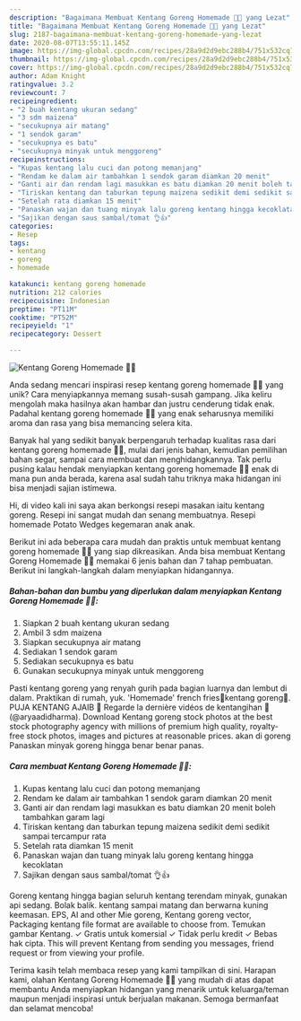 ```yaml
---
description: "Bagaimana Membuat Kentang Goreng Homemade 🍟🍟 yang Lezat"
title: "Bagaimana Membuat Kentang Goreng Homemade 🍟🍟 yang Lezat"
slug: 2187-bagaimana-membuat-kentang-goreng-homemade-yang-lezat
date: 2020-08-07T13:55:11.145Z
image: https://img-global.cpcdn.com/recipes/28a9d2d9ebc288b4/751x532cq70/kentang-goreng-homemade-🍟🍟-foto-resep-utama.jpg
thumbnail: https://img-global.cpcdn.com/recipes/28a9d2d9ebc288b4/751x532cq70/kentang-goreng-homemade-🍟🍟-foto-resep-utama.jpg
cover: https://img-global.cpcdn.com/recipes/28a9d2d9ebc288b4/751x532cq70/kentang-goreng-homemade-🍟🍟-foto-resep-utama.jpg
author: Adam Knight
ratingvalue: 3.2
reviewcount: 7
recipeingredient:
- "2 buah kentang ukuran sedang"
- "3 sdm maizena"
- "secukupnya air matang"
- "1 sendok garam"
- "secukupnya es batu"
- "secukupnya minyak untuk menggoreng"
recipeinstructions:
- "Kupas kentang lalu cuci dan potong memanjang"
- "Rendam ke dalam air tambahkan 1 sendok garam diamkan 20 menit"
- "Ganti air dan rendam lagi masukkan es batu diamkan 20 menit boleh tambahkan garam lagi"
- "Tiriskan kentang dan taburkan tepung maizena sedikit demi sedikit sampai tercampur rata"
- "Setelah rata diamkan 15 menit"
- "Panaskan wajan dan tuang minyak lalu goreng kentang hingga kecoklatan"
- "Sajikan dengan saus sambal/tomat 👌👍"
categories:
- Resep
tags:
- kentang
- goreng
- homemade

katakunci: kentang goreng homemade 
nutrition: 212 calories
recipecuisine: Indonesian
preptime: "PT11M"
cooktime: "PT52M"
recipeyield: "1"
recipecategory: Dessert

---
```



![Kentang Goreng Homemade 🍟🍟](https://img-global.cpcdn.com/recipes/28a9d2d9ebc288b4/751x532cq70/kentang-goreng-homemade-🍟🍟-foto-resep-utama.jpg)

Anda sedang mencari inspirasi resep kentang goreng homemade 🍟🍟 yang unik? Cara menyiapkannya memang susah-susah gampang. Jika keliru mengolah maka hasilnya akan hambar dan justru cenderung tidak enak. Padahal kentang goreng homemade 🍟🍟 yang enak seharusnya memiliki aroma dan rasa yang bisa memancing selera kita.

Banyak hal yang sedikit banyak berpengaruh terhadap kualitas rasa dari kentang goreng homemade 🍟🍟, mulai dari jenis bahan, kemudian pemilihan bahan segar, sampai cara membuat dan menghidangkannya. Tak perlu pusing kalau hendak menyiapkan kentang goreng homemade 🍟🍟 enak di mana pun anda berada, karena asal sudah tahu triknya maka hidangan ini bisa menjadi sajian istimewa.

Hi, di video kali ini saya akan berkongsi resepi masakan iaitu kentang goreng. Resepi ini sangat mudah dan senang membuatnya. Resepi homemade Potato Wedges kegemaran anak anak.


Berikut ini ada beberapa cara mudah dan praktis untuk membuat kentang goreng homemade 🍟🍟 yang siap dikreasikan. Anda bisa membuat Kentang Goreng Homemade 🍟🍟 memakai 6 jenis bahan dan 7 tahap pembuatan. Berikut ini langkah-langkah dalam menyiapkan hidangannya.

<!--inarticleads1-->

##### Bahan-bahan dan bumbu yang diperlukan dalam menyiapkan Kentang Goreng Homemade 🍟🍟:

1. Siapkan 2 buah kentang ukuran sedang
1. Ambil 3 sdm maizena
1. Siapkan secukupnya air matang
1. Sediakan 1 sendok garam
1. Sediakan secukupnya es batu
1. Gunakan secukupnya minyak untuk menggoreng


Pasti kentang goreng yang renyah gurih pada bagian luarnya dan lembut di dalam. Praktikan di rumah, yuk. &#39;Homemade&#39; french fries🍟kentang goreng🍟. PUJA KENTANG AJAIB 🍟 Regarde la dernière vidéos de kentangihan 🍟 (@aryaadidharma). Download Kentang goreng stock photos at the best stock photography agency with millions of premium high quality, royalty-free stock photos, images and pictures at reasonable prices. akan di goreng Panaskan minyak goreng hingga benar benar panas. 

<!--inarticleads2-->

##### Cara membuat Kentang Goreng Homemade 🍟🍟:

1. Kupas kentang lalu cuci dan potong memanjang
1. Rendam ke dalam air tambahkan 1 sendok garam diamkan 20 menit
1. Ganti air dan rendam lagi masukkan es batu diamkan 20 menit boleh tambahkan garam lagi
1. Tiriskan kentang dan taburkan tepung maizena sedikit demi sedikit sampai tercampur rata
1. Setelah rata diamkan 15 menit
1. Panaskan wajan dan tuang minyak lalu goreng kentang hingga kecoklatan
1. Sajikan dengan saus sambal/tomat 👌👍


Goreng kentang hingga bagian seluruh kentang terendam minyak, gunakan api sedang. Bolak balik. kentang sampai matang dan berwarna kuning keemasan. EPS, AI and other Mie goreng, Kentang goreng vector, Packaging kentang file format are available to choose from. Temukan gambar Kentang. ✓ Gratis untuk komersial ✓ Tidak perlu kredit ✓ Bebas hak cipta. This will prevent Kentang from sending you messages, friend request or from viewing your profile. 

Terima kasih telah membaca resep yang kami tampilkan di sini. Harapan kami, olahan Kentang Goreng Homemade 🍟🍟 yang mudah di atas dapat membantu Anda menyiapkan hidangan yang menarik untuk keluarga/teman maupun menjadi inspirasi untuk berjualan makanan. Semoga bermanfaat dan selamat mencoba!
